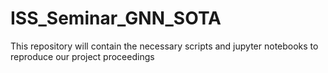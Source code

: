 # ISS_Seminar_GNN_SOTA
This repository will contain the necessary scripts and jupyter notebooks to reproduce our project proceedings
